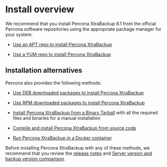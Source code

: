 # Install overview

We recommend that you install Percona XtraBackup 8.1 from the official Percona software repositories using the appropriate package manager for your system:

* [Use an APT repo to install Percona XtraBackup](apt-repo.md)

* [Use a YUM repo to install Percona XtraBackup](yum-repo.md)

## Installation alternatives

Percona also provides the following methods:

* [Use DEB downloaded packages to install Percona XtraBackup](apt-download-deb.md)

* [Use RPM downloaded packages to install Percona XtraBackup](yum-download-rpm.md) 

* [Install Percona XtraBackup from a Binary Tarball](binary-tarball.md) with all the required files and binaries for a manual installation

* [Compile and install Percona XtraBackup from source code](compile-xtrabackup.md)

* [Run Percona XtraBackup in a Docker container](docker.md)

Before installing Percona XtraBackup with any of these methods, we recommend that you review the [release notes](release-notes.md) and [Server version and backup version comparison](server-backup-version-comparison.md).
